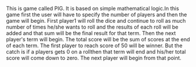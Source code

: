 This is game called PIG. It is based on simple mathematical logic.In this game first the user will have to specify the number of players and then the game will begin. 
First player1 will roll the dice and continue to roll as much number of times he/she wants to roll and the results of each roll will be added and that sum will be the 
final result for that term. Then the next player's term will begin. The total score will be the sum of scores at the end of each term. The first player to reach score 
of 50 will be winner. But the catch is if a players gets 0 on a rollthen that term will end and his/her total score will come down to zero. The next player will begin 
from that point.
